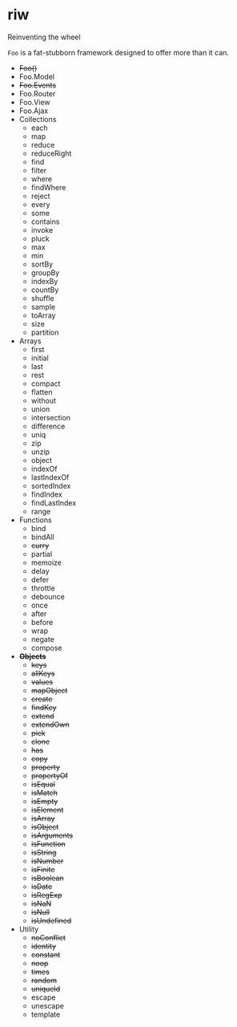# riw
Reinventing the wheel

`Foo` is a fat-stubborn framework designed to offer more than it can.

- ~~Foo()~~
- Foo.Model
- ~~Foo.Events~~
- Foo.Router
- Foo.View
- Foo.Ajax
- Collections
  - each
  - map
  - reduce
  - reduceRight
  - find
  - filter
  - where
  - findWhere
  - reject
  - every
  - some
  - contains
  - invoke
  - pluck
  - max
  - min
  - sortBy
  - groupBy
  - indexBy
  - countBy
  - shuffle
  - sample
  - toArray
  - size
  - partition
- Arrays
  - first
  - initial
  - last
  - rest
  - compact
  - flatten
  - without
  - union
  - intersection
  - difference
  - uniq
  - zip
  - unzip
  - object
  - indexOf
  - lastIndexOf
  - sortedIndex
  - findIndex
  - findLastIndex
  - range
- Functions
  - bind
  - bindAll
  - ~~curry~~
  - partial
  - memoize
  - delay
  - defer
  - throttle
  - debounce
  - once
  - after
  - before
  - wrap
  - negate
  - compose
- **~~Objects~~**
  - ~~keys~~
  - ~~allKeys~~
  - ~~values~~
  - ~~mapObject~~
  - ~~create~~
  - ~~findKey~~
  - ~~extend~~
  - ~~extendOwn~~
  - ~~pick~~
  - ~~clone~~
  - ~~has~~
  - ~~copy~~
  - ~~property~~
  - ~~propertyOf~~
  - ~~isEqual~~
  - ~~isMatch~~
  - ~~isEmpty~~
  - ~~isElement~~
  - ~~isArray~~
  - ~~isObject~~
  - ~~isArguments~~
  - ~~isFunction~~
  - ~~isString~~
  - ~~isNumber~~
  - ~~isFinite~~
  - ~~isBoolean~~
  - ~~isDate~~
  - ~~isRegExp~~
  - ~~isNaN~~
  - ~~isNull~~
  - ~~isUndefined~~
- Utility
  - ~~noConflict~~
  - ~~identity~~
  - ~~constant~~
  - ~~noop~~
  - ~~times~~
  - ~~random~~
  - ~~uniqueId~~
  - escape
  - unescape
  - template
